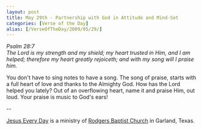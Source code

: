 ```yaml
---
layout: post
title: May 29th - Partnership with God in Attitude and Mind-Set
categories: [Verse of the Day]
alias: [/VerseOfTheDay/2009/05/29/]
---
```


_Psalm 28:7  
The Lord is my strength and my shield; my heart trusted in Him, and
I am helped; therefore my heart greatly rejoiceth; and with my song
will I praise him._

You don't have to sing notes to have a song. The song of praise,
starts with a full heart of love and thanks to the Almighty God. How
has the Lord helped you lately? Out of an overflowing heart, name it
and praise Him, out loud. Your praise is music to God's ears!

 --

<a href=http://jesuseveryday.net>Jesus Every Day</a> is a ministry of <a href=http://rodgersbaptist.net>Rodgers Baptist Church</a> in Garland, Texas.
